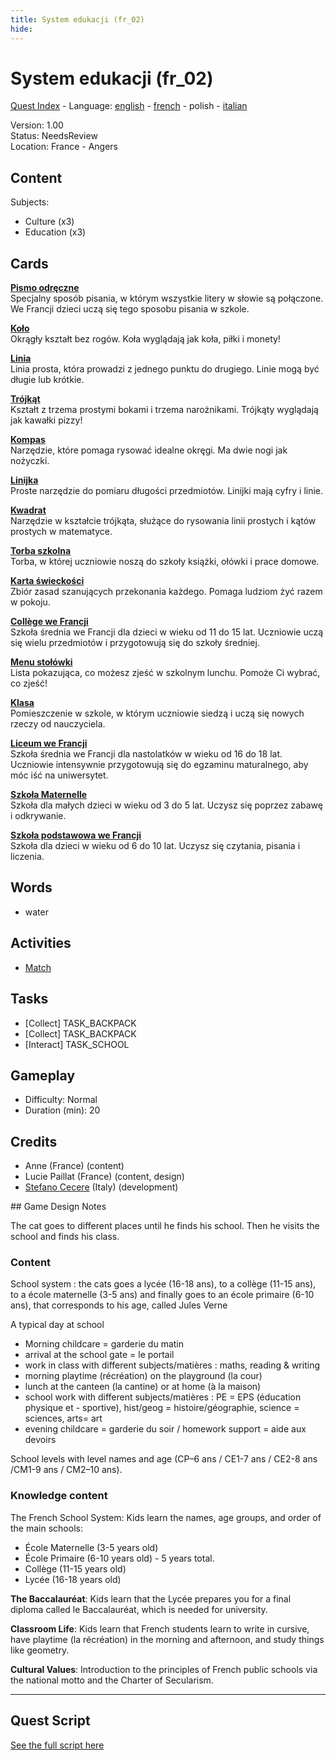 ```yaml
---
title: System edukacji (fr_02)
hide:
---
```


# System edukacji (fr_02)
[Quest Index](./index.pl.md) - Language: [english](./fr_02.md) - [french](./fr_02.fr.md) - polish - [italian](./fr_02.it.md)

Version: 1.00  
Status: NeedsReview  
Location: France - Angers

## Content
Subjects: 

  - Culture (x3)
  - Education (x3)


## Cards
**[Pismo odręczne](../cards/index.md#concept_cursive_writing)**  
Specjalny sposób pisania, w którym wszystkie litery w słowie są połączone. We Francji dzieci uczą się tego sposobu pisania w szkole.  

**[Koło](../cards/index.md#fr_figure_circle)**  
Okrągły kształt bez rogów. Koła wyglądają jak koła, piłki i monety!  

**[Linia](../cards/index.md#fr_figure_line)**  
Linia prosta, która prowadzi z jednego punktu do drugiego. Linie mogą być długie lub krótkie.  

**[Trójkąt](../cards/index.md#fr_figure_triangle)**  
Kształt z trzema prostymi bokami i trzema narożnikami. Trójkąty wyglądają jak kawałki pizzy!  

**[Kompas](../cards/index.md#math_compass)**  
Narzędzie, które pomaga rysować idealne okręgi. Ma dwie nogi jak nożyczki.  

**[Linijka](../cards/index.md#math_ruler)**  
Proste narzędzie do pomiaru długości przedmiotów. Linijki mają cyfry i linie.  

**[Kwadrat](../cards/index.md#math_setsquare)**  
Narzędzie w kształcie trójkąta, służące do rysowania linii prostych i kątów prostych w matematyce.  

**[Torba szkolna](../cards/index.md#school_bag)**  
Torba, w której uczniowie noszą do szkoły książki, ołówki i prace domowe.  

**[Karta świeckości](../cards/index.md#concept_charter_of_secularism)**  
Zbiór zasad szanujących przekonania każdego. Pomaga ludziom żyć razem w pokoju.  

**[Collège we Francji](../cards/index.md#education_college_fr)**  
Szkoła średnia we Francji dla dzieci w wieku od 11 do 15 lat. Uczniowie uczą się wielu przedmiotów i przygotowują się do szkoły średniej.  

**[Menu stołówki](../cards/index.md#object_canteen_menu)**  
Lista pokazująca, co możesz zjeść w szkolnym lunchu. Pomoże Ci wybrać, co zjeść!  

**[Klasa](../cards/index.md#place_classroom)**  
Pomieszczenie w szkole, w którym uczniowie siedzą i uczą się nowych rzeczy od nauczyciela.  

**[Liceum we Francji](../cards/index.md#education_lycee_fr)**  
Szkoła średnia we Francji dla nastolatków w wieku od 16 do 18 lat. Uczniowie intensywnie przygotowują się do egzaminu maturalnego, aby móc iść na uniwersytet.  

**[Szkoła Maternelle](../cards/index.md#education_ecole_maternelle_fr)**  
Szkoła dla małych dzieci w wieku od 3 do 5 lat. Uczysz się poprzez zabawę i odkrywanie.  

**[Szkoła podstawowa we Francji](../cards/index.md#education_ecole_primaire_fr)**  
Szkoła dla dzieci w wieku od 6 do 10 lat. Uczysz się czytania, pisania i liczenia.  

## Words
- water
## Activities
- [Match](../activities/index.md#Match)

## Tasks
- [Collect] TASK_BACKPACK
- [Collect] TASK_BACKPACK
- [Interact] TASK_SCHOOL
## Gameplay
- Difficulty: Normal
- Duration (min): 20
## Credits
- Anne (France) (content)
- Lucie Paillat (France) (content, design)
- [Stefano Cecere](https://stefanocecere.com) (Italy) (development)

## Game Design Notes

The cat goes to different places until he finds his school. Then he visits the school and finds his class.

### Content
School system : the cats goes a lycée (16-18 ans), to a collège (11-15 ans), to a école maternelle (3-5 ans) and finally goes to an école primaire (6-10 ans), that corresponds to his age, called Jules Verne

A typical day at school

- Morning childcare = garderie du matin
- arrival at the school gate = le portail
- work in class with different subjects/matières : maths, reading & writing
- morning playtime (récréation) on the playground (la cour) 
- lunch at the canteen (la cantine) or at home (à la maison)
- school work with different subjects/matières : PE = EPS (éducation physique et - sportive),  hist/geog = histoire/géographie,  science = sciences, arts= art
- evening childcare = garderie du soir / homework support = aide aux devoirs

School levels with level names and age (CP–6 ans / CE1-7 ans / CE2-8 ans /CM1-9 ans / CM2–10 ans).

### Knowledge content
The French School System: Kids learn the names, age groups, and order of the main schools:

- École Maternelle (3-5 years old)
- École Primaire (6-10 years old) - 5 years total.
- Collège (11-15 years old)
- Lycée (16-18 years old)

**The Baccalauréat**: Kids learn that the Lycée prepares you for a final diploma called le Baccalauréat, which is needed for university.

**Classroom Life**: Kids learn that French students learn to write in cursive, have playtime (la récréation) in the morning and afternoon, and study things like geometry.

**Cultural Values**: Introduction to the principles of French public schools via the national motto and the Charter of Secularism.



---

## Quest Script

[See the full script here](./fr_02-script.pl.md)

